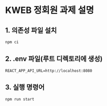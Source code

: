 
# KWEB 정회원 과제 설명

## 1. 의존성 파일 설치
```bash
npm ci
```

## 2. .env 파일(루트 디렉토리에 생성)
```
REACT_APP_API_URL=http://localhost:8080
```

## 3. 실행 명령어
```bash
npm run start
```
